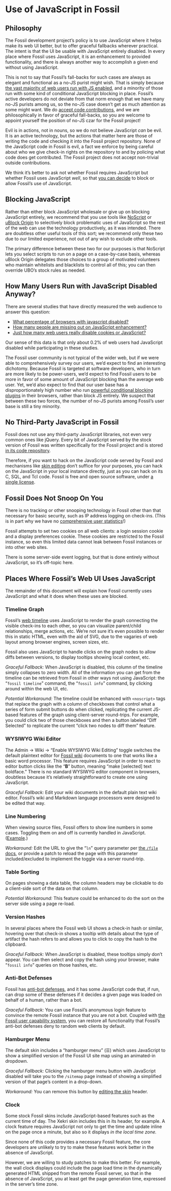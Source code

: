 # Use of JavaScript in Fossil

## Philosophy

The Fossil development project’s policy is to use JavaScript where it
helps make its web UI better, but to offer graceful fallbacks wherever
practical. The intent is that the UI be usable with JavaScript entirely
disabled.  In every place where Fossil uses JavaScript, it is an
enhancement to provided functionality, and there is always another way
to accomplish a given end without using JavaScript.

This is not to say that Fossil’s fall-backs for such cases are always as
elegant and functional as a no-JS purist might wish. That is simply
because [the vast majority of web users run with JS enabled](#stats),
and a minority of those run with some kind of conditional JavaScript
blocking in place. Fossil’s active developers do not deviate from that
norm enough that we have many no-JS purists among us, so the no-JS case
doesn’t get as much attention as some might want. We do [accept code
contributions][cg], and we are philosophically in favor of graceful
fall-backs, so you are welcome to appoint yourself the position of no-JS
czar for the Fossil project!

Evil is in actions, not in nouns, so we do not believe JavaScript *can*
be evil. It is an active technology, but the actions that matter here
are those of writing the code and checking it into the Fossil project
repository. None of the JavaScript code in Fossil is evil, a fact we
enforce by being careful about who we give check-in rights on the
repository to and by policing what code does get contributed. The Fossil
project does not accept non-trivial outside contributions.

We think it’s better to ask not whether Fossil requires JavaScript but
whether Fossil uses JavaScript *well*, so that [you can decide](#block)
to block or allow Fossil’s use of JavaScript.

[cg]: ./contribute.wiki


## <a id="block"></a>Blocking JavaScript

Rather than either block JavaScript wholesale or give up on blocking
JavaScript entirely, we recommend that you use tools like [NoScript][ns]
or [uBlock Origin][ub] to selectively block problematic uses of
JavaScript so the rest of the web can use the technology productively,
as it was intended. There are doubtless other useful tools of this sort;
we recommend only these two due to our limited experience, not out of
any wish to exclude other tools.

The primary difference between these two for our purposes is that
NoScript lets you select scripts to run on a page on a case-by-case
basis, whereas uBlock Origin delegates those choices to a group of
motivated volunteers who maintain whitelists and blacklists to control
all of this; you can then override UBO’s stock rules as needed.

[ns]: https://noscript.net/
[ub]: https://github.com/gorhill/uBlock/


## <a id="stats"></a>How Many Users Run with JavaScript Disabled Anyway?

There are several studies that have directly measured the web audience
to answer this question:

* [What percentage of browsers with javascript disabled?][s1]
* [How many people are missing out on JavaScript enhancement?][s2]
* [Just how many web users really disable cookies or JavaScript?][s3]

Our sense of this data is that only about 0.2% of web users had
JavaScript disabled while participating in these studies.

The Fossil user community is not typical of the wider web, but if we
were able to comprehensively survey our users, we’d expect to find an
interesting dichotomy. Because Fossil is targeted at software
developers, who in turn are more likely to be power-users, we’d expect
to find Fossil users to be more in favor of some amount of JavaScript
blocking than the average web user. Yet, we’d also expect to find that
our user base has a disproportionately high number who run [powerful
conditional blocking plugins](#block) in their browsers, rather than
block JS entirely. We suspect that between these two forces, the number
of no-JS purists among Fossil’s user base is still a tiny minority.

[s1]: https://blockmetry.com/blog/javascript-disabled
[s2]: https://gds.blog.gov.uk/2013/10/21/how-many-people-are-missing-out-on-javascript-enhancement/
[s3]: https://w3techs.com/technologies/overview/client_side_language/all


## <a id="3pjs"></a>No Third-Party JavaScript in Fossil

Fossil does not use any third-party JavaScript libraries, not even very
common ones like jQuery. Every bit of JavaScript served by the stock
version of Fossil was written specifically for the Fossil project and is
stored [in its code repository](https://fossil-scm.org/fossil/file).

Therefore, if you want to hack on the JavaScript code served by Fossil
and mechanisms like [skin editing][cs] don’t suffice for your purposes,
you can hack on the JavaScript in your local instance directly, just as
you can hack on its C, SQL, and Tcl code. Fossil is free and open source
software, under [a single license][2cbsd].

[2cbsd]: https://fossil-scm.org/home/doc/trunk/COPYRIGHT-BSD2.txt
[cs]:    ./customskin.md


## <a id="snoop"></a>Fossil Does Not Snoop On You

There is no tracking or other snooping technology in Fossil other than
that necessary for basic security, such as IP address logging on
check-ins. (This is in part why we have no [comprehensive user
statistics](#stats)!)

Fossil attempts to set two cookies on all web clients: a login session
cookie and a display preferences cookie. These cookies are restricted to
the Fossil instance, so even this limited data cannot leak between
Fossil instances or into other web sites.

There is some server-side event logging, but that is done entirely
without JavaScript, so it’s off-topic here.


## <a id="uses"></a>Places Where Fossil’s Web UI Uses JavaScript

The remainder of this document will explain how Fossil currently uses
JavaScript and what it does when these uses are blocked.


### <a id="timeline"></a>Timeline Graph

Fossil’s [web timeline][wt] uses JavaScript to render the graph
connecting the visible check-ins to each other, so you can visualize
parent/child relationships, merge actions, etc. We’re not sure it’s even
possible to render this in static HTML, even with the aid of SVG, due to
the vagaries of web layout among browser engines, screen sizes, etc.

Fossil also uses JavaScript to handle clicks on the graph nodes to allow
diffs between versions, to display tooltips showing local context, etc.

_Graceful Fallback:_ When JavaScript is disabled, this column of the
timeline simply collapses to zero width. All of the information you can
get from the timeline can be retrieved from Fossil in other ways not
using JavaScript: the “`fossil timeline`” command, the “`fossil info`”
command, by clicking around within the web UI, etc.

_Potential Workaround:_ The timeline could be enhanced with `<noscript>`
tags that replace the graph with a column of checkboxes that control
what a series of form submit buttons do when clicked, replicating the
current JS-based features of the graph using client-server round-trips.
For example, you could click two of those checkboxes and then a button
labeled “Diff Selected” to replicate the current “click two nodes to
diff them” feature.

[wt]: https://fossil-scm.org/fossil/timeline


### <a id="wedit"></a>WYSIWYG Wiki Editor

The Admin → Wiki → “Enable WYSIWYG Wiki Editing” toggle switches the
default plaintext editor for [Fossil wiki][fw] documents to one that
works like a basic word processor. This feature requires JavaScript in
order to react to editor button clicks like the “**B**” button, meaning
“make \[selected\] text boldface.” There is no standard WYSIWYG editor
component in browsers, doubtless because it’s relatively straightforward
to create one using JavaScript.

_Graceful Fallback:_ Edit your wiki documents in the default plain text
wiki editor. Fossil’s wiki and Markdown language processors were
designed to be edited that way.

[fw]: ./wikitheory.wiki


### <a id="ln"></a>Line Numbering

When viewing source files, Fossil offers to show line numbers in some
cases. Toggling them on and off is currently handled in JavaScript.
([Example][mainc].)

_Workaround:_ Edit the URL to give the “`ln`” query parameter per [the
`/file` docs](/help?cmd=/file), or provide a patch to reload the page
with this parameter included/excluded to implement the toggle via a
server round-trip.

[mainc]: https://fossil-scm.org/fossil/artifact?ln&name=87d67e745


### <a id="sort"></a>Table Sorting

On pages showing a data table, the column headers may be clickable to do
a client-side sort of the data on that column.

_Potential Workaround:_ This feature could be enhanced to do the sort on
the server side using a page re-load.


### <a id="hash"></a>Version Hashes

In several places where the Fossil web UI shows a check-in hash or
similar, hovering over that check-in shows a tooltip with details about
the type of artifact the hash refers to and allows you to click to copy
the hash to the clipboard.

_Graceful Fallback:_ When JavaScript is disabled, these tooltips simply
don’t appear. You can then select and copy the hash using your browser,
make “`fossil info`” queries on those hashes, etc.


### <a id="bots"></a>Anti-Bot Defenses

Fossil has [anti-bot defenses][abd], and it has some JavaScript code
that, if run, can drop some of these defenses if it decides a given page
was loaded on behalf of a human, rather than a bot.

_Graceful Fallback:_ You can use Fossil’s anonymous login feature to
convince the remote Fossil instance that you are not a bot. Coupled with
[the Fossil user capability system][caps], you can restore all
functionality that Fossil’s anti-bot defenses deny to random web clients
by default.

[abd]:  ./antibot.wiki
[caps]: ./caps/


### <a id="hbm"></a>Hamburger Menu

The default skin includes a “hamburger menu” (&#9776;) which uses
JavaScript to show a simplified version of the Fossil UI site map using
an animated-in dropdown.

_Graceful Fallback:_ Clicking the hamburger menu button with JavaScript
disabled will take you to the `/sitemap` page instead of showing a
simplified version of that page’s content in a drop-down.

_Workaround:_ You can remove this button by [editing the skin][cs]
header.


### <a id="clock"></a>Clock

Some stock Fossil skins include JavaScript-based features such as the
current time of day. The Xekri skin includes this in its header, for
example. A clock feature requires JavaScript not only to get the time
and update inline on the page once a minute, but also so it displays *in
the local time zone.*

Since none of this code provides a necessary Fossil feature, the core
developers are unlikely to try to make these features work better in the
absence of JavaScript.

However, we are willing to study patches to make this better. For
example, the wall clock displays could include the page load time in the
dynamically generated HTML shipped from the remote Fossil server, so
that in the absence of JavaScript, you at least get the page generation
time, expressed in the server’s time zone.
